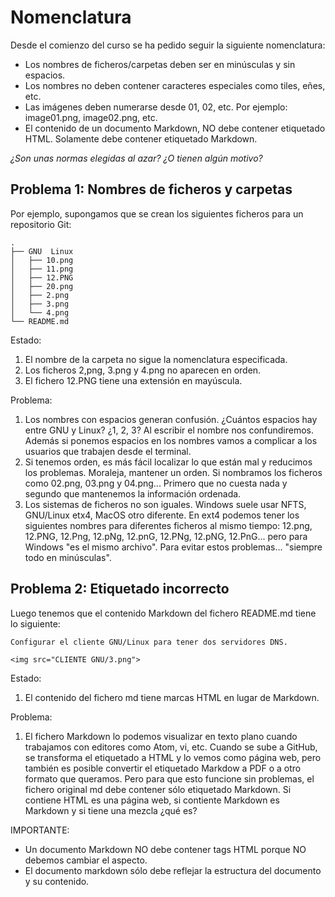 
# Nomenclatura

Desde el comienzo del curso se ha pedido seguir la siguiente nomenclatura:
* Los nombres de ficheros/carpetas deben ser en minúsculas y sin espacios.
* Los nombres no deben contener caracteres especiales como tiles, eñes, etc.
* Las imágenes deben numerarse desde 01, 02, etc. Por ejemplo: image01.png, image02.png, etc.
* El contenido de un documento Markdown, NO debe contener etiquetado HTML. Solamente debe contener etiquetado Markdown.

_¿Son unas normas elegidas al azar? ¿O tienen algún motivo?_

## Problema 1: Nombres de ficheros y carpetas

Por ejemplo, supongamos que se crean los siguientes ficheros para un repositorio Git:

```
.
├── GNU  Linux
│   ├── 10.png
│   ├── 11.png
│   ├── 12.PNG
│   ├── 20.png
│   ├── 2.png
│   ├── 3.png
│   └── 4.png
└── README.md
```

Estado:
1. El nombre de la carpeta no sigue la nomenclatura especificada.
2. Los ficheros 2,png, 3.png y 4.png no aparecen en orden.
3. El fichero 12.PNG tiene una extensión en mayúscula.

Problema:
1. Los nombres con espacios generan confusión. ¿Cuántos espacios hay entre GNU y Linux? ¿1, 2, 3? Al escribir el nombre nos confundiremos. Además si ponemos espacios en los nombres vamos a complicar a los usuarios que trabajen desde el terminal.
2. Si tenemos orden, es más fácil localizar lo que están mal y reducimos los problemas. Moraleja, mantener un orden. Si nombramos los ficheros como 02.png, 03.png y 04.png... Primero que no cuesta nada y segundo que mantenemos la información ordenada.
3. Los sistemas de ficheros no son iguales. Windows suele usar NFTS, GNU/Linux etx4, MacOS otro diferente. En ext4 podemos tener los siguientes nombres para diferentes ficheros al mismo tiempo: 12.png, 12.PNG, 12.Png, 12.pNg, 12.pnG, 12.PNg, 12.pNG, 12.PnG... pero para Windows "es el mismo archivo". Para evitar estos problemas... "siempre todo en minúsculas".

## Problema 2: Etiquetado incorrecto

Luego tenemos que el contenido Markdown del fichero README.md tiene lo siguiente:
```
Configurar el cliente GNU/Linux para tener dos servidores DNS.

<img src="CLIENTE GNU/3.png">
```

Estado:
1. El contenido del fichero md tiene marcas HTML en lugar de Markdown.

Problema:
1. El fichero Markdown lo podemos visualizar en texto plano cuando trabajamos con editores como Atom, vi, etc. Cuando se sube a GitHub, se transforma el etiquetado a HTML y lo vemos como página web, pero también es posible convertir el etiquetado Markdow a PDF o a otro formato que queramos. Pero para que esto funcione sin problemas, el fichero original md debe contener sólo etiquetado Markdown. Si contiene HTML es una página web, si contiente Markdown es Markdown y si tiene una mezcla ¿qué es?

IMPORTANTE:
* Un documento Markdown NO debe contener tags HTML porque NO debemos cambiar el aspecto.
* El documento markdown sólo debe reflejar la estructura del documento y su contenido.
